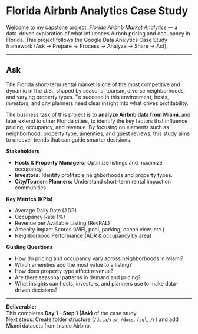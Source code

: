 #  Florida Airbnb Analytics Case Study

Welcome to my capstone project: *Florida Airbnb Market Analytics* — a data-driven exploration of what influences Airbnb pricing and occupancy in Florida. This project follows the Google Data Analytics Case Study framework (Ask → Prepare → Process → Analyze → Share → Act).

---

##  Ask

The Florida short-term rental market is one of the most competitive and dynamic in the U.S., shaped by seasonal tourism, diverse neighborhoods, and varying property types. To succeed in this environment, hosts, investors, and city planners need clear insight into what drives profitability.

The business task of this project is to **analyze Airbnb data from Miami**, and later extend to other Florida cities, to identify the key factors that influence pricing, occupancy, and revenue. By focusing on elements such as neighborhood, property type, amenities, and guest reviews, this study aims to uncover trends that can guide smarter decisions.

**Stakeholders**
- **Hosts & Property Managers:** Optimize listings and maximize occupancy.
- **Investors:** Identify profitable neighborhoods and property types.
- **City/Tourism Planners:** Understand short-term rental impact on communities.

**Key Metrics (KPIs)**
- Average Daily Rate (ADR)
- Occupancy Rate (%)
- Revenue per Available Listing (RevPAL)
- Amenity Impact Scores (WiFi, pool, parking, ocean view, etc.)
- Neighborhood Performance (ADR & occupancy by area)

**Guiding Questions**
- How do pricing and occupancy vary across neighborhoods in Miami?
- Which amenities add the most value to a listing?
- How does property type affect revenue?
- Are there seasonal patterns in demand and pricing?
- What insights can hosts, investors, and planners use to make data-driven decisions?

---

 **Deliverable:**  
This completes **Day 1 – Step 1 (Ask)** of the case study.  
Next steps: Create folder structure (`/data/raw`, `/docs`, `/sql`, `/r`) and add Miami datasets from Inside Airbnb.
